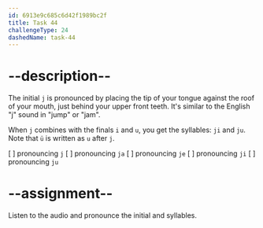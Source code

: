 ```yaml
---
id: 6913e9c685c6d42f1989bc2f
title: Task 44
challengeType: 24
dashedName: task-44
---
```


<!--SPEAKING-->

<!-- (Audio) A: j, ji, ju -->

# --description--

The initial `j` is pronounced by placing the tip of your tongue against the roof of your mouth, just behind your upper front teeth. It's similar to the English "j" sound in "jump" or "jam".

When `j` combines with the finals `i` and `u`, you get the syllables: `ji` and `ju`. Note that `ü` is written as `u` after `j`.

[ ] pronouncing `j`
[ ] pronouncing `ja`
[ ] pronouncing `je`
[ ] pronouncing `ji`
[ ] pronouncing `ju`

# --assignment--

Listen to the audio and pronounce the initial and syllables.
